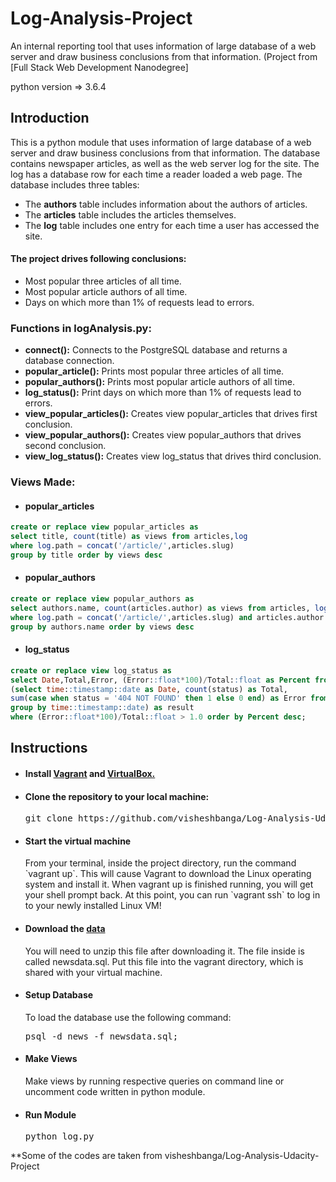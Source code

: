 # Log-Analysis-Project
An internal reporting tool that uses information of large database of a web server and draw business conclusions from that information.
(Project from [Full Stack Web Development Nanodegree]

python version => 3.6.4

## Introduction
This is a python module that uses information of large database of a web server and draw business conclusions from that information. The database contains newspaper articles, as well as the web server log for the site. The log has a database row for each time a reader loaded a web page. The database includes three tables:
* The **authors** table includes information about the authors of articles.
* The **articles** table includes the articles themselves.
* The **log** table includes one entry for each time a user has accessed the site.

#### The project drives following conclusions:
* Most popular three articles of all time.
* Most popular article authors of all time.
* Days on which more than 1% of requests lead to errors.

### Functions in logAnalysis.py:
* **connect():** Connects to the PostgreSQL database and returns a database connection.
* **popular_article():** Prints most popular three articles of all time.
* **popular_authors():** Prints most popular article authors of all time.
* **log_status():** Print days on which more than 1% of requests lead to errors.
* **view_popular_articles():** Creates view popular_articles that drives first conclusion.
* **view_popular_authors():** Creates view popular_authors that drives second conclusion.
* **view_log_status():** Creates view log_status that drives third conclusion.


### Views Made:
* <h4>popular_articles</h4>
```sql
create or replace view popular_articles as
select title, count(title) as views from articles,log
where log.path = concat('/article/',articles.slug)
group by title order by views desc
```
* <h4>popular_authors</h4>
```sql
create or replace view popular_authors as
select authors.name, count(articles.author) as views from articles, log, authors
where log.path = concat('/article/',articles.slug) and articles.author = authors.id
group by authors.name order by views desc
```
* <h4>log_status</h4>
```sql
create or replace view log_status as
select Date,Total,Error, (Error::float*100)/Total::float as Percent from
(select time::timestamp::date as Date, count(status) as Total,
sum(case when status = '404 NOT FOUND' then 1 else 0 end) as Error from log
group by time::timestamp::date) as result
where (Error::float*100)/Total::float > 1.0 order by Percent desc;
```

## Instructions
* <h4>Install <a href="https://www.vagrantup.com/">Vagrant</a> and <a href="https://www.virtualbox.org/wiki/Downloads">VirtualBox.</a></h4>
* <h4>Clone the repository to your local machine:</h4>
  <pre>git clone https://github.com/visheshbanga/Log-Analysis-Udacity-Project</pre>
* <h4>Start the virtual machine</h4>
  From your terminal, inside the project directory, run the command `vagrant up`. This will cause Vagrant to download the Linux           operating   system and install it.
  When vagrant up is finished running, you will get your shell prompt back. At this point, you can run `vagrant ssh` to log in to your     newly installed Linux VM!
* <h4>Download the <a href="https://d17h27t6h515a5.cloudfront.net/topher/2016/August/57b5f748_newsdata/newsdata.zip">data</a></h4>
  You will need to unzip this file after downloading it. The file inside is called newsdata.sql. Put this file into the vagrant           directory, which is shared with your virtual machine.
* <h4>Setup Database</h4>
  To load the database use the following command:
  <pre>psql -d news -f newsdata.sql;</pre>
* <h4>Make Views</h4>
  Make views by running respective queries on command line or uncomment code written in python module.
* <h4>Run Module</h4>
  <pre>python log.py</pre>
  




**Some of the codes are taken from visheshbanga/Log-Analysis-Udacity-Project
